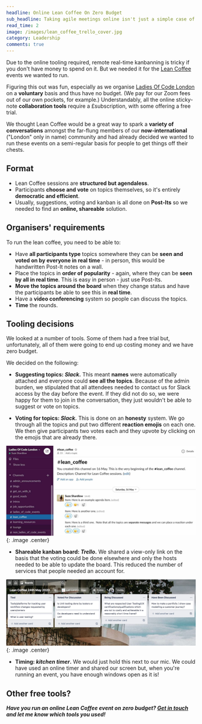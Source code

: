 ```yaml
---
headline: Online Lean Coffee On Zero Budget
sub_headline: Taking agile meetings online isn't just a simple case of opening a Zoom call
read_time: 2
image: /images/lean_coffee_trello_cover.jpg
category: Leadership
comments: true
---
```


Due to the online tooling required, remote real-time kanbanning is tricky if you don't have money to spend on it.  But we needed it for the [Lean Coffee](https://www.meetup.com/Ladies-of-Code-UK/events/270677983/) events we wanted to run.

Figuring this out was fun, especially as we organise [Ladies Of Code London](https://www.meetup.com/Ladies-of-Code-UK) on a **voluntary** basis and thus have no budget.  (We pay for our Zoom fees out of our own pockets, for example.)  Understandably, all the online sticky-note **collaboration tools** require a £subscription, with some offering a free trial.

We thought Lean Coffee would be a great way to spark a **variety of conversations** amongst the far-flung members of our **now-international** ("London" only in name) community and had already decided we wanted to run these events on a semi-regular basis for people to get things off their chests.

## Format

* Lean Coffee sessions are **structured but agendaless**.
* Participants **choose and vote** on topics themselves, so it's entirely **democratic and efficient**.
* Usually, suggestions, voting and kanban is all done on **Post-Its** so we needed to find an **online, shareable** solution.

## Organisers' requirements

To run the lean coffee, you need to be able to:

* Have **all participants type** topics somewhere they can be **seen and voted on by everyone in real time** - in person, this would be handwritten Post-It notes on a wall.
* Place the topics in **order of popularity** - again, where they can be **seen by all in real time**.  This is easy in person - just use Post-Its.
* **Move the topics around the board** when they change status and have the participants be able to see this in **real time**.
* Have a **video conferencing** system so people can discuss the topics.
* **Time** the rounds.

## Tooling decisions

We looked at a number of tools.  Some of them had a free trial but, unfortunately, all of them were going to end up costing money and we have zero budget.

We decided on the following:

* **Suggesting topics: *Slack*.**  This meant **names** were automatically attached and everyone could **see all the topics**.  Because of the admin burden, we stipulated that all attendees needed to contact us for Slack access by the day before the event.  If they did not do so, we were happy for them to join in the conversation, they just wouldn't be able to suggest or vote on topics.

* **Voting for topics: *Slack*.**  This is done on an **honesty** system.  We go through all the topics and put two different **reaction emojis** on each one.  We then give participants two votes each and they upvote by clicking on the emojis that are already there.

![image](/images/lean_coffee_slack.jpg){: .image .center}

* **Shareable kanban board: *Trello*.**  We shared a view-only link on the basis that the voting could be done elsewhere and only the hosts needed to be able to update the board.  This reduced the number of services that people needed an account for.

![image](/images/lean_coffee_trello.jpg){: .image .center}

* **Timing: *kitchen timer*.** We would just hold this next to our mic.  We could have used an online timer and shared our screen but, when you're running an event, you have enough windows open as it is!

## Other free tools?

***Have you run an online Lean Coffee event on zero budget?  [Get in touch](https://twitter.com/SuzeShardlow) and let me know which tools you used!***

